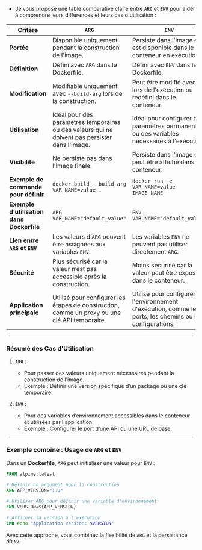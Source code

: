 - Je vous propose une table comparative claire entre **`ARG`** et **`ENV`** pour aider à comprendre leurs différences et leurs cas d'utilisation :

| **Critère**               | **`ARG`**                                  | **`ENV`**                                 |
|---------------------------|--------------------------------------------|-------------------------------------------|
| **Portée**                | Disponible uniquement pendant la construction de l'image. | Persiste dans l'image et est disponible dans le conteneur en exécution. |
| **Définition**            | Défini avec `ARG` dans le Dockerfile.      | Défini avec `ENV` dans le Dockerfile.     |
| **Modification**          | Modifiable uniquement avec `--build-arg` lors de la construction. | Peut être modifié avec `-e` lors de l'exécution ou redéfini dans le conteneur. |
| **Utilisation**           | Idéal pour des paramètres temporaires ou des valeurs qui ne doivent pas persister dans l'image. | Idéal pour configurer des paramètres permanents ou des variables nécessaires à l'exécution. |
| **Visibilité**            | Ne persiste pas dans l'image finale.       | Persiste dans l'image et peut être affiché dans le conteneur. |
| **Exemple de commande pour définir** | `docker build --build-arg VAR_NAME=value .` | `docker run -e VAR_NAME=value IMAGE_NAME` |
| **Exemple d’utilisation dans Dockerfile** | `ARG VAR_NAME="default_value"`         | `ENV VAR_NAME="default_value"`            |
| **Lien entre `ARG` et `ENV`** | Les valeurs d’`ARG` peuvent être assignées aux variables `ENV`. | Les variables `ENV` ne peuvent pas utiliser directement `ARG`. |
| **Sécurité**              | Plus sécurisé car la valeur n’est pas accessible après la construction. | Moins sécurisé car la valeur peut être exposée dans le conteneur. |
| **Application principale** | Utilisé pour configurer les étapes de construction, comme un proxy ou une clé API temporaire. | Utilisé pour configurer l'environnement d'exécution, comme les ports, les chemins ou les configurations. |

---

### **Résumé des Cas d'Utilisation**
1. **`ARG` :** 
   - Pour passer des valeurs uniquement nécessaires pendant la construction de l'image.
   - Exemple : Définir une version spécifique d’un package ou une clé temporaire.

2. **`ENV` :**
   - Pour des variables d’environnement accessibles dans le conteneur et utilisées par l'application.
   - Exemple : Configurer le port d’une API ou une URL de base.

---

### **Exemple combiné : Usage de `ARG` et `ENV`**

Dans un **Dockerfile**, `ARG` peut initialiser une valeur pour `ENV` :

```Dockerfile
FROM alpine:latest

# Définir un argument pour la construction
ARG APP_VERSION="1.0"

# Utiliser ARG pour définir une variable d'environnement
ENV VERSION=${APP_VERSION}

# Afficher la version à l'exécution
CMD echo "Application version: $VERSION"
```

Avec cette approche, vous combinez la flexibilité de `ARG` et la persistance d'`ENV`.
